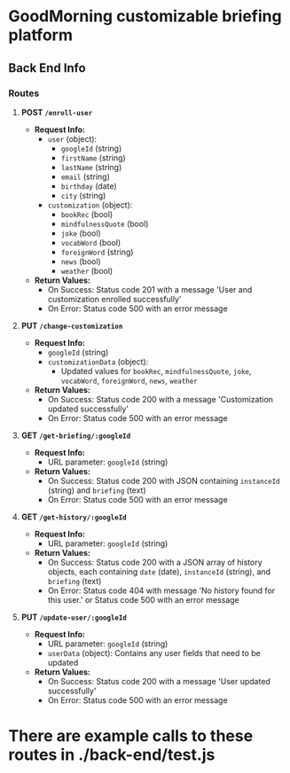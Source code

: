 
# GoodMorning customizable briefing platform

## Back End Info

### Routes

1. **POST `/enroll-user`**
   - **Request Info:**
     - `user` (object):
       - `googleId` (string)
       - `firstName` (string)
       - `lastName` (string)
       - `email` (string)
       - `birthday` (date)
       - `city` (string)
     - `customization` (object):
       - `bookRec` (bool)
       - `mindfulnessQuote` (bool)
       - `joke` (bool)
       - `vocabWord` (bool)
       - `foreignWord` (string)
       - `news` (bool)
       - `weather` (bool)
   - **Return Values:**
     - On Success: Status code 201 with a message 'User and customization enrolled successfully'
     - On Error: Status code 500 with an error message

2. **PUT `/change-customization`**
   - **Request Info:**
     - `googleId` (string)
     - `customizationData` (object):
       - Updated values for `bookRec`, `mindfulnessQuote`, `joke`, `vocabWord`, `foreignWord`, `news`, `weather`
   - **Return Values:**
     - On Success: Status code 200 with a message 'Customization updated successfully'
     - On Error: Status code 500 with an error message

3. **GET `/get-briefing/:googleId`**
   - **Request Info:**
     - URL parameter: `googleId` (string)
   - **Return Values:**
     - On Success: Status code 200 with JSON containing `instanceId` (string) and `briefing` (text)
     - On Error: Status code 500 with an error message

4. **GET `/get-history/:googleId`**
   - **Request Info:**
     - URL parameter: `googleId` (string)
   - **Return Values:**
     - On Success: Status code 200 with a JSON array of history objects, each containing `date` (date), `instanceId` (string), and `briefing` (text)
     - On Error: Status code 404 with message 'No history found for this user.' or Status code 500 with an error message

5. **PUT `/update-user/:googleId`**
   - **Request Info:**
     - URL parameter: `googleId` (string)
     - `userData` (object): Contains any user fields that need to be updated
   - **Return Values:**
     - On Success: Status code 200 with a message 'User updated successfully'
     - On Error: Status code 500 with an error message

# There are example calls to these routes in ./back-end/test.js
